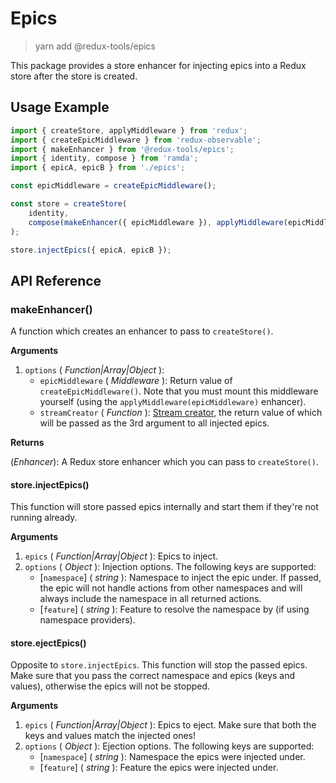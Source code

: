# Epics

> yarn add @redux-tools/epics

This package provides a store enhancer for injecting epics into a Redux store after the store is created.

## Usage Example

```js
import { createStore, applyMiddleware } from 'redux';
import { createEpicMiddleware } from 'redux-observable';
import { makeEnhancer } from '@redux-tools/epics';
import { identity, compose } from 'ramda';
import { epicA, epicB } from './epics';

const epicMiddleware = createEpicMiddleware();

const store = createStore(
	identity,
	compose(makeEnhancer({ epicMiddleware }), applyMiddleware(epicMiddleware))
);

store.injectEpics({ epicA, epicB });
```

## API Reference

### makeEnhancer()

A function which creates an enhancer to pass to `createStore()`.

**Arguments**

1. `options` ( _Function|Array|Object_ ):
   - `epicMiddleware` ( _Middleware_ ): Return value of `createEpicMiddleware()`. Note that you must mount this middleware yourself (using the `applyMiddleware(epicMiddleware)` enhancer).
   - `streamCreator` ( _Function_ ): [Stream creator](/packages/stream-creators), the return value of which will be passed as the 3rd argument to all injected epics.

**Returns**

(_Enhancer_): A Redux store enhancer which you can pass to `createStore()`.

#### store.injectEpics()

This function will store passed epics internally and start them if they're not running already.

**Arguments**

1. `epics` ( _Function|Array|Object_ ): Epics to inject.
2. `options` ( _Object_ ): Injection options. The following keys are supported:
   - [`namespace`] \( _string_ ): Namespace to inject the epic under. If passed, the epic will not handle actions from other namespaces and will always include the namespace in all returned actions.
   - [`feature`] \( _string_ ): Feature to resolve the namespace by (if using namespace providers).

#### store.ejectEpics()

Opposite to `store.injectEpics`. This function will stop the passed epics. Make sure that you pass the correct namespace and epics (keys and values), otherwise the epics will not be stopped.

**Arguments**

1. `epics` ( _Function|Array|Object_ ): Epics to eject. Make sure that both the keys and values match the injected ones!
2. `options` ( _Object_ ): Ejection options. The following keys are supported:
   - [`namespace`] \( _string_ ): Namespace the epics were injected under.
   - [`feature`] \( _string_ ): Feature the epics were injected under.
